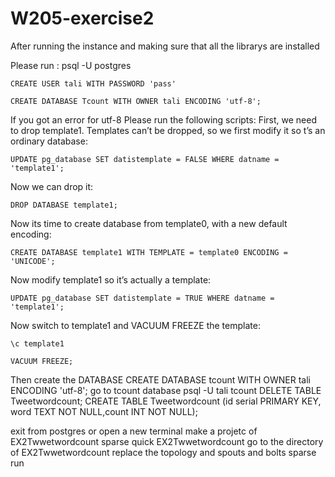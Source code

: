 # W205-exercise2

 After running the instance and making sure that all the librarys are installed

 Please run :
    psql -U postgres
   
    CREATE USER tali WITH PASSWORD 'pass'
   
    CREATE DATABASE Tcount WITH OWNER tali ENCODING 'utf-8';
   
 If you got an error for utf-8 Please run the following scripts:
 First, we need to drop template1. Templates can’t be dropped, so we first modify it so t’s an ordinary database:

    UPDATE pg_database SET datistemplate = FALSE WHERE datname = 'template1';

 Now we can drop it:

    DROP DATABASE template1;

 Now its time to create database from template0, with a new default encoding:

    CREATE DATABASE template1 WITH TEMPLATE = template0 ENCODING = 'UNICODE';

 Now modify template1 so it’s actually a template:

    UPDATE pg_database SET datistemplate = TRUE WHERE datname = 'template1';

 Now switch to template1 and VACUUM FREEZE the template:

    \c template1

    VACUUM FREEZE;

 Then create the DATABASE
    CREATE DATABASE tcount WITH OWNER tali ENCODING 'utf-8';
 go to tcount database
	psql -U tali tcount
	DELETE TABLE Tweetwordcount;
	CREATE TABLE Tweetwordcount (id serial PRIMARY KEY, word TEXT      NOT NULL,count INT     NOT NULL);

exit from postgres or open a new terminal
make a projetc of EX2Twwetwordcount
    sparse quick EX2Twwetwordcount
go to the directory of EX2Twwetwordcount
replace the topology and spouts and bolts
    sparse run 


	
	
	
